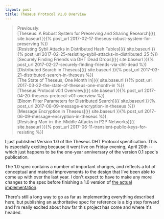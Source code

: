 ```yaml
---
layout: post
title: Theseus Protocol v1.0 Overview
---
```


> Previously:<br/>
> [Theseus: A Robust System for Preserving and Sharing Research]({{ site.baseurl }}{% post_url 2017-02-17-theseus-robust-system-for-preserving %})<br/>
> [Resisting Sybil Attacks in Distributed Hash Tables]({{ site.baseurl }}{% post_url 2017-02-25-resisting-sybil-attacks-in-distributed_25 %})<br/>
> [Securely Finding Friends via DHT Dead Drops]({{ site.baseurl }}{% post_url 2017-02-27-securely-finding-friends-via-dht-dead %})<br/>
> [Distributed Search in Theseus]({{ site.baseurl }}{% post_url 2017-03-21-distributed-search-in-theseus %})<br/>
> [The State of Theseus, One Month In]({{ site.baseurl }}{% post_url 2017-03-22-the-state-of-theseus-one-month-in %})<br/>
> [Theseus Protocol v0.1 Overview]({{ site.baseurl }}{% post_url 2017-04-20-theseus-protocol-v01-overview %})<br/>
> [Bloom Filter Parameters for Distributed Search]({{ site.baseurl }}{% post_url 2017-06-09-message-encryption-in-theseus %})<br/>
> [Message Encryption in Theseus]({{ site.baseurl }}{% post_url 2017-06-09-message-encryption-in-theseus %})<br/>
> [Resisting Man-in-the-Middle Attacks in P2P Networks]({{ site.baseurl }}{% post_url 2017-06-11-transient-public-keys-for-resisting %})<br/>


I just published Version 1.0 of the Theseus DHT Protocol specification. This is especially exciting because it went live on Friday evening, April 20th -- which just happens to be the one-year anniversary of the version 0.1 spec's publication.

The 1.0 spec contains a number of important changes, and reflects a lot of conceptual and material improvements to the design that I've been able to come up with over the last year. I don't expect to have to make any more changes to the spec before finishing a 1.0 version of [the actual implementation](https://github.com/wootfish/theseus.dht).

There's still a long way to go as far as implementing everything described here, but publishing an authoritative spec for reference is a big step forward and I'm really excited about how far this project has come and where it's headed.
